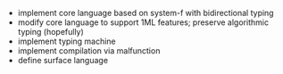 * implement core language based on system-f with bidirectional typing
* modify core language to support 1ML features; preserve algorithmic typing (hopefully)
* implement typing machine
* implement compilation via malfunction
* define surface language
